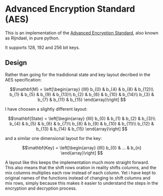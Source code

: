 Advanced Encryption Standard (AES)
=================================

This is an implementation of the [Advanced Encryption
Standard](https://en.wikipedia.org/wiki/Advanced_Encryption_Standard), also known as
Rijndael, in pure python.

It supports 128, 192 and 256 bit keys.


Design
------

Rather than going for the tradidional state and key layout decribed in
the AES specification:

$$\mathbf{M} = \left[\begin{array}
{llll}
b_{0} & b_{4} & b_{8}  & b_{12}\\
b_{1} & b_{5} & b_{9}  & b_{13}\\
b_{2} & b_{6} & b_{10} & b_{14}\\
b_{3} & b_{7} & b_{11} & b_{15}
\end{array}\right]
$$

I have choosen a slightly different layout:

$$\mathbf{State} = \left[\begin{array}
{llll}
b_{0}  & b_{1}  & b_{2}  & b_{3}\\
b_{4}  & b_{5}  & b_{6}  & b_{7}\\
b_{8}  & b_{9}  & b_{10} & b_{11}\\
b_{12} & b_{13} & b_{14} & b_{15}
\end{array}\right]
$$

and a similar one dimensional layout for the key:

$$\mathbf{Key} = \left[\begin{array}
{llll}
b_{0}  & ...  & b_{n}
\end{array}\right]
$$


A layout like this keeps the implementation much more straight forward.
This also means that the shift rows oration in reality shifts columns, and the
mix columns multiplies each row instead of each column. Yet i have kept to
original names of the functions instead of changing to shift columns and mix
rows, simply because this makes it easier to understand the steps in the
encryption and decryption process.

